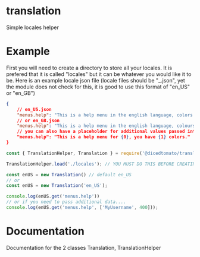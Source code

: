 # translation

Simple locales helper

# Example
First you will need to create a directory to store all your locales. It is prefered that it is called "locales" but it can be whatever you would like it to be.
Here is an example locale json file (locale files should be "<language code>_<COUNTRY CODE>.json", yet the module does not check for this, it is good to use this format of "en_US" or "en_GB")
```json
{
    // en_US.json 
    "menus.help": "This is a help menu in the english language, colors are cool.",
    // or en_GB.json
    "menus.help": "This is a help menu in the english language, colours are cool.",
    // you can also have a placeholder for additional values passed into your code, {0} will be the 0 index of the array you pass in code. ['MyUsername', 400] {0} will be MyUsername in this case.
    "menus.help": "This is a help menu for {0}, you have {1} colors."
}
```

```js
const { TranslationHelper, Translation } = require('@dicedtomato/translation');

TranslationHelper.load('./locales'); // YOU MUST DO THIS BEFORE CREATING A TRANSLATION CLASS!!

const enUS = new Translation() // default en_US
// or
const enUS = new Translation('en_US');

console.log(enUS.get('menus.help'))
// or if you need to pass additional data....
console.log(enUS.get('menus.help', ['MyUsername', 400]));
```

# Documentation

Documentation for the 2 classes Translation, TranslationHelper
